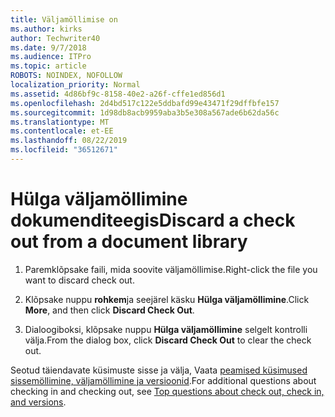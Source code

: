 ```yaml
---
title: Väljamöllimise on
ms.author: kirks
author: Techwriter40
ms.date: 9/7/2018
ms.audience: ITPro
ms.topic: article
ROBOTS: NOINDEX, NOFOLLOW
localization_priority: Normal
ms.assetid: 4d86bf9c-8158-40e2-a26f-cffe1ed856d1
ms.openlocfilehash: 2d4bd517c122e5ddbafd99e43471f29dffbfe157
ms.sourcegitcommit: 1d98db8acb9959aba3b5e308a567ade6b62da56c
ms.translationtype: MT
ms.contentlocale: et-EE
ms.lasthandoff: 08/22/2019
ms.locfileid: "36512671"
---
```

# <a name="discard-a-check-out-from-a-document-library"></a><span data-ttu-id="a32d9-102">Hülga väljamöllimine dokumenditeegis</span><span class="sxs-lookup"><span data-stu-id="a32d9-102">Discard a check out from a document library</span></span>

1. <span data-ttu-id="a32d9-103">Paremklõpsake faili, mida soovite väljamöllimise.</span><span class="sxs-lookup"><span data-stu-id="a32d9-103">Right-click the file you want to discard check out.</span></span>
    
2. <span data-ttu-id="a32d9-104">Klõpsake nuppu **rohkem**ja seejärel käsku **Hülga väljamöllimine**.</span><span class="sxs-lookup"><span data-stu-id="a32d9-104">Click **More**, and then click **Discard Check Out**.</span></span> 
    
3. <span data-ttu-id="a32d9-105">Dialoogiboksi, klõpsake nuppu **Hülga väljamöllimine** selgelt kontrolli välja.</span><span class="sxs-lookup"><span data-stu-id="a32d9-105">From the dialog box, click **Discard Check Out** to clear the check out.</span></span> 
    
<span data-ttu-id="a32d9-106">Seotud täiendavate küsimuste sisse ja välja, Vaata [peamised küsimused sissemöllimine, väljamöllimine ja versioonid](https://go.microsoft.com/fwlink/?linkid=2018786).</span><span class="sxs-lookup"><span data-stu-id="a32d9-106">For additional questions about checking in and checking out, see [Top questions about check out, check in, and versions](https://go.microsoft.com/fwlink/?linkid=2018786).</span></span>
  

